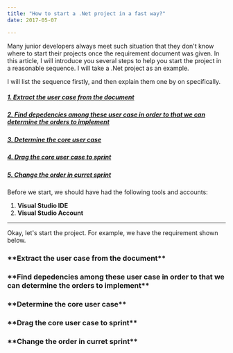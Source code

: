 ```yaml
---
title: "How to start a .Net project in a fast way?"
date: 2017-05-07

---
```



Many junior developers always meet such situation that they don't know where to start their projects once the requirement document was given. In this article, I will introduce you several steps to help you start the project in a reasonable sequence. I will take a .Net project as an example.

I will list the sequence firstly, and then explain them one by on specifically.

##### [1. **Extract the user case from the document**](#1)

##### [2. **Find depedencies among these user case in order to that we can determine the orders to implement**](#2)

##### [3. **Determine the core user case**](#3)

##### [4. **Drag the core user case to sprint**](#4)

##### [5. **Change the order in curret sprint**](#5)

Before we start, we should have had the following tools and accounts:
1. **Visual Studio IDE** 
2. **Visual Studio Account**

- - -

Okay, let's start the project. For example, we have the requirement shown below.


<h3 id="1">**Extract the user case from the document**</h3>
<h3 id="2">**Find depedencies among these user case in order to that we can determine the orders to implement**</h3>
<h3 id="3">**Determine the core user case**</h3>
<h3 id="4">**Drag the core user case to sprint**</h3>
<h3 id="5">**Change the order in curret sprint**</h3>


